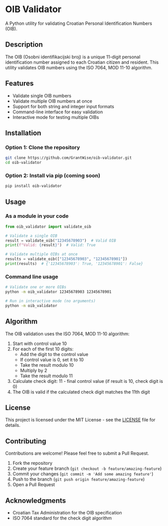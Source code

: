 # OIB Validator

A Python utility for validating Croatian Personal Identification Numbers (OIB).

## Description

The OIB (Osobni identifikacijski broj) is a unique 11-digit personal identification number assigned to each Croatian citizen and resident. This utility validates OIB numbers using the ISO 7064, MOD 11-10 algorithm.

## Features

- Validate single OIB numbers
- Validate multiple OIB numbers at once
- Support for both string and integer input formats
- Command-line interface for easy validation
- Interactive mode for testing multiple OIBs

## Installation

### Option 1: Clone the repository

```bash
git clone https://github.com/GrantWise/oib-validator.git
cd oib-validator
```

### Option 2: Install via pip (coming soon)

```bash
pip install oib-validator
```

## Usage

### As a module in your code

```python
from oib_validator import validate_oib

# Validate a single OIB
result = validate_oib("12345678903")  # Valid OIB
print(f"Valid: {result}")  # Valid: True

# Validate multiple OIBs at once
results = validate_oib(["12345678903", "12345678901"])
print(results)  # {'12345678903': True, '12345678901': False}
```

### Command line usage

```bash
# Validate one or more OIBs
python -m oib_validator 12345678903 12345678901

# Run in interactive mode (no arguments)
python -m oib_validator
```

## Algorithm

The OIB validation uses the ISO 7064, MOD 11-10 algorithm:

1. Start with control value 10
2. For each of the first 10 digits:
   - Add the digit to the control value
   - If control value is 0, set it to 10
   - Take the result modulo 10
   - Multiply by 2
   - Take the result modulo 11
3. Calculate check digit: 11 - final control value (if result is 10, check digit is 0)
4. The OIB is valid if the calculated check digit matches the 11th digit

## License

This project is licensed under the MIT License - see the [LICENSE](LICENSE) file for details.

## Contributing

Contributions are welcome! Please feel free to submit a Pull Request.

1. Fork the repository
2. Create your feature branch (`git checkout -b feature/amazing-feature`)
3. Commit your changes (`git commit -m 'Add some amazing feature'`)
4. Push to the branch (`git push origin feature/amazing-feature`)
5. Open a Pull Request

## Acknowledgments

- Croatian Tax Administration for the OIB specification
- ISO 7064 standard for the check digit algorithm 